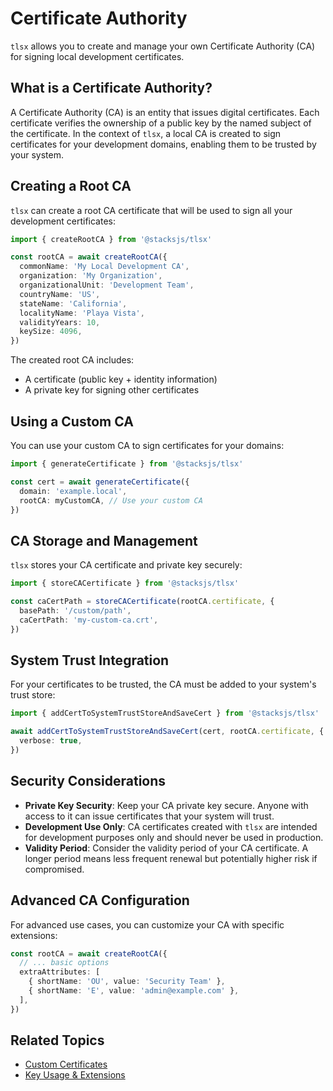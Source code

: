 # Certificate Authority

`tlsx` allows you to create and manage your own Certificate Authority (CA) for signing local development certificates.

## What is a Certificate Authority?

A Certificate Authority (CA) is an entity that issues digital certificates. Each certificate verifies the ownership of a public key by the named subject of the certificate. In the context of `tlsx`, a local CA is created to sign certificates for your development domains, enabling them to be trusted by your system.

## Creating a Root CA

`tlsx` can create a root CA certificate that will be used to sign all your development certificates:

```ts
import { createRootCA } from '@stacksjs/tlsx'

const rootCA = await createRootCA({
  commonName: 'My Local Development CA',
  organization: 'My Organization',
  organizationalUnit: 'Development Team',
  countryName: 'US',
  stateName: 'California',
  localityName: 'Playa Vista',
  validityYears: 10,
  keySize: 4096,
})
```

The created root CA includes:

- A certificate (public key + identity information)
- A private key for signing other certificates

## Using a Custom CA

You can use your custom CA to sign certificates for your domains:

```ts
import { generateCertificate } from '@stacksjs/tlsx'

const cert = await generateCertificate({
  domain: 'example.local',
  rootCA: myCustomCA, // Use your custom CA
})
```

## CA Storage and Management

`tlsx` stores your CA certificate and private key securely:

```ts
import { storeCACertificate } from '@stacksjs/tlsx'

const caCertPath = storeCACertificate(rootCA.certificate, {
  basePath: '/custom/path',
  caCertPath: 'my-custom-ca.crt',
})
```

## System Trust Integration

For your certificates to be trusted, the CA must be added to your system's trust store:

```ts
import { addCertToSystemTrustStoreAndSaveCert } from '@stacksjs/tlsx'

await addCertToSystemTrustStoreAndSaveCert(cert, rootCA.certificate, {
  verbose: true,
})
```

## Security Considerations

- **Private Key Security**: Keep your CA private key secure. Anyone with access to it can issue certificates that your system will trust.
- **Development Use Only**: CA certificates created with `tlsx` are intended for development purposes only and should never be used in production.
- **Validity Period**: Consider the validity period of your CA certificate. A longer period means less frequent renewal but potentially higher risk if compromised.

## Advanced CA Configuration

For advanced use cases, you can customize your CA with specific extensions:

```ts
const rootCA = await createRootCA({
  // ... basic options
  extraAttributes: [
    { shortName: 'OU', value: 'Security Team' },
    { shortName: 'E', value: 'admin@example.com' },
  ],
})
```

## Related Topics

- [Custom Certificates](/advanced/custom-certificates)
- [Key Usage & Extensions](/advanced/key-usage-extensions)
